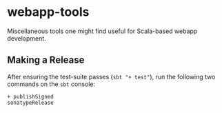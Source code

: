 # webapp-tools
Miscellaneous tools one might find useful for Scala-based webapp development.

## Making a Release ##
After ensuring the test-suite passes (`sbt "+ test"`), run the following two
commands on the `sbt` console:
```
+ publishSigned
sonatypeRelease
```
